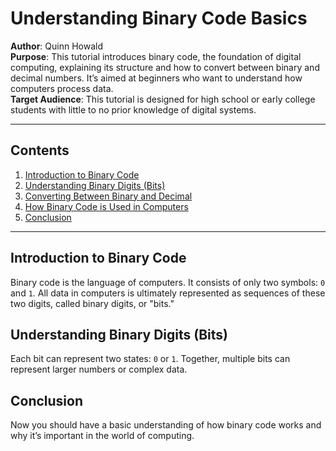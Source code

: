 # Understanding Binary Code Basics

**Author**: Quinn Howald  
**Purpose**: This tutorial introduces binary code, the foundation of digital computing, explaining its structure and how to convert between binary and decimal numbers. It’s aimed at beginners who want to understand how computers process data.  
**Target Audience**: This tutorial is designed for high school or early college students with little to no prior knowledge of digital systems.

---

## Contents
1. [Introduction to Binary Code](./README.md#introduction-to-binary-code)
2. [Understanding Binary Digits (Bits)](./README.md#understanding-binary-digits-bits)
3. [Converting Between Binary and Decimal](./binary_to_decimal.md)
4. [How Binary Code is Used in Computers](./binary_in_computing.md)
5. [Conclusion](./README.md#conclusion)

---

## Introduction to Binary Code
Binary code is the language of computers. It consists of only two symbols: `0` and `1`. All data in computers is ultimately represented as sequences of these two digits, called binary digits, or "bits."

## Understanding Binary Digits (Bits)
Each bit can represent two states: `0` or `1`. Together, multiple bits can represent larger numbers or complex data. 

## Conclusion
Now you should have a basic understanding of how binary code works and why it’s important in the world of computing.

